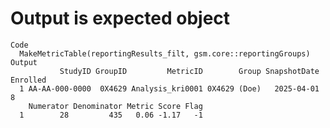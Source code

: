 # Output is expected object

    Code
      MakeMetricTable(reportingResults_filt, gsm.core::reportingGroups)
    Output
               StudyID GroupID         MetricID        Group SnapshotDate Enrolled
      1 AA-AA-000-0000  0X4629 Analysis_kri0001 0X4629 (Doe)   2025-04-01        8
        Numerator Denominator Metric Score Flag
      1        28         435   0.06 -1.17   -1

